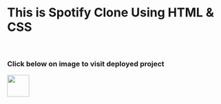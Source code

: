 # This is Spotify Clone Using HTML & CSS
<br>
<h3>Click below on image to visit deployed project</h3>
<a href="https://coder-chitra.github.io/SpotifyClone/"><img src="https://play-lh.googleusercontent.com/eN0IexSzxpUDMfFtm-OyM-nNs44Y74Q3k51bxAMhTvrTnuA4OGnTi_fodN4cl-XxDQc" height="51rem" alt=""></a>
